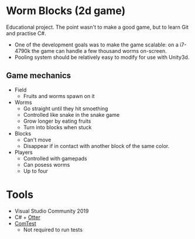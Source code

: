 # Worm Blocks (2d game)
Educational project. The point wasn't to make a good game, but to learn Git and practise C#.
- One of the development goals was to make the game scalable: on a i7-4790k the game can handle a few thousand worms on-screen.
- Pooling system should be relatively easy to modify for use with Unity3d.

## Game mechanics
- Field
    - Fruits and worms spawn on it
- Worms
    - Go straight until they hit smoething
    - Controlled like snake in the snake game
    - Grow longer by eating fruits
    - Turn into blocks when stuck
- Blocks
    - Can't move
    - Disappear if in contact with another block of the same color.
- Players
    - Controlled with gamepads
    - Can posess worms
    - Up to four
    
# Tools
- Visual Studio Community 2019
- C# + [Otter](http://otter2d.com/)
- [ComTest](https://trac.cc.jyu.fi/projects/comtest/wiki/ComTestInEnglish)
    - Not required to run tests